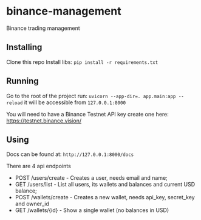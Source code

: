 # binance-management
Binance trading management

## Installing
Clone this repo
Install libs: `pip install -r requirements.txt`

## Running
Go to the root of the project
run: `uvicorn --app-dir=. app.main:app --reload`
it will be accessible from `127.0.0.1:8000`

You will need to have a Binance Testnet API key
create one here: https://testnet.binance.vision/

## Using

Docs can be found at: `http://127.0.0.1:8000/docs`

There are 4 api endpoints
- POST /users/create - Creates a user, needs email and name;
- GET /users/list - List all users, its wallets and balances and current USD balance;
- POST /wallets/create - Creates a new wallet, needs api_key, secret_key and owner_id
- GET /wallets/{id} - Show a single wallet (no balances in USD)

